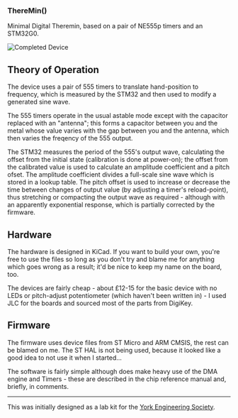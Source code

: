### ThereMin()
Minimal Digital Theremin, based on a pair of NE555p timers and an STM32G0.

![Completed Device](./device.jpg)

## Theory of Operation
The device uses a pair of 555 timers to translate hand-position to frequency, which is measured by the STM32 and then used to modify a generated sine wave.

The 555 timers operate in the usual astable mode except with the capacitor replaced with an "antenna"; this forms a capacitor between you and the metal whose value varies with the gap between you and the antenna, which then varies the freqency of the 555 output.

The STM32 measures the period of the 555's output wave, calculating the offset from the initial state (calibration is done at power-on); the offset from the calibrated value is used to calculate an amplitude coefficient and a pitch ofset. The amplitude coefficient divides a full-scale sine wave which is stored in a lookup table. The pitch offset is used to increase or decrease the time between changes of output value (by adjusting a timer's reload-point), thus stretching or compacting the output wave as required - although with an apparently exponential response, which is partially corrected by the firmware. 

## Hardware
The hardware is designed in KiCad. If you want to build your own, you're free to use the files so long as you don't try and blame me for anything which goes wrong as a result; it'd be nice to keep my name on the board, too.

The devices are fairly cheap - about £12-15 for the basic device with no LEDs or pitch-adjust potentiometer (which haven't been written in) - I used JLC for the boards and sourced most of the parts from DigiKey.

## Firmware
The firmware uses device files from ST Micro and ARM CMSIS, the rest can be blamed on me. The ST HAL is not being used, because it looked like a good idea to not use it when I started...

The software is fairly simple although does make heavy use of the DMA engine and Timers - these are described in the chip reference manual and, briefly, in comments.

-----

This was initially designed as a lab kit for the [York Engineering Society](https://github.com/EngYork).
